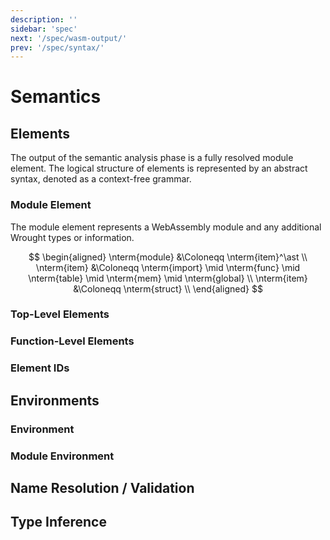 ```yaml
---
description: ''
sidebar: 'spec'
next: '/spec/wasm-output/'
prev: '/spec/syntax/'
---
```


# Semantics

## Elements
The output of the semantic analysis phase is a fully resolved module element.
The logical structure of elements is represented by an abstract syntax, denoted as a context-free grammar.

### Module Element
The module element represents a WebAssembly module and any additional Wrought types or information.

$$
\begin{aligned}
    \nterm{module} &\Coloneqq \nterm{item}^\ast \\ 
    \nterm{item} &\Coloneqq \nterm{import} \mid \nterm{func} \mid \nterm{table} \mid \nterm{mem} \mid \nterm{global} \\ 
    \nterm{item} &\Coloneqq \nterm{struct} \\
\end{aligned}
$$

### Top-Level Elements

### Function-Level Elements

### Element IDs

## Environments

### Environment

### Module Environment

## Name Resolution / Validation

## Type Inference

